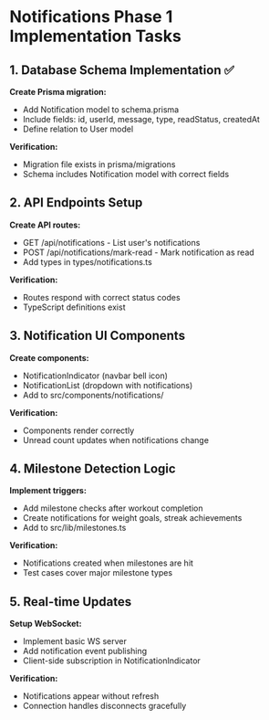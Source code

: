 # Notifications Phase 1 Implementation Tasks

## 1. Database Schema Implementation ✅
**Create Prisma migration:**
- Add Notification model to schema.prisma
- Include fields: id, userId, message, type, readStatus, createdAt
- Define relation to User model

**Verification:**
- Migration file exists in prisma/migrations
- Schema includes Notification model with correct fields

## 2. API Endpoints Setup
**Create API routes:**
- GET /api/notifications - List user's notifications
- POST /api/notifications/mark-read - Mark notification as read
- Add types in types/notifications.ts

**Verification:**
- Routes respond with correct status codes
- TypeScript definitions exist

## 3. Notification UI Components
**Create components:**
- NotificationIndicator (navbar bell icon)
- NotificationList (dropdown with notifications)
- Add to src/components/notifications/

**Verification:**
- Components render correctly
- Unread count updates when notifications change

## 4. Milestone Detection Logic
**Implement triggers:**
- Add milestone checks after workout completion
- Create notifications for weight goals, streak achievements
- Add to src/lib/milestones.ts

**Verification:**
- Notifications created when milestones are hit
- Test cases cover major milestone types

## 5. Real-time Updates
**Setup WebSocket:**
- Implement basic WS server
- Add notification event publishing
- Client-side subscription in NotificationIndicator

**Verification:**
- Notifications appear without refresh
- Connection handles disconnects gracefully